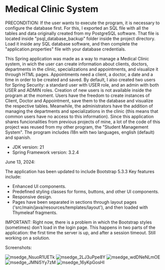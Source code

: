 # Medical Clinic System

PRECONDITION: If the user wants to execute the program, it is necessary to configure the database first. For this, I exported an SQL file
with all the tables and data originally created from my PostgreSQL software. That file is located inside "psql_database_backup" folder inside the project directory.
Load it inside any SQL database software, and then complete the "application.properties" file with your database credentials.
  
This Spring application was made as a way to manage a Medical Clinic system, in wich the user can create information about clients, doctors, departments in the clinic,
specializations and appointments, and visualize it through HTML pages. Appointments need a client, a doctor, a date and a time in order to be created and saved.
By default, I also created two users for Spring Security: a standard user with USER role, and an admin with both USER and ADMIN roles. Creation of new users is not
available inside the program at the moment.
Users have the freedom to create instances of Client, Doctor and Appointment, save them to the database and visualize the respective tables. Meanwhile, the administrators
have the addition of managing the departments and specializations in the clinic (this means that common users have no access to this information).
Since this application shares funcionalities from previous projects of mine, a lot of the code of this project was reused from my other program, the "Student Management System".
The program includes i18n with two languages, english (default) and spanish.

- JDK version: 21
- Spring Framework version: 3.2.4

June 13, 2024:

The application has been updated to include Bootstrap 5.3.3
Key features include:
- Enhanced UI components.
- Predefined styling classes for forms, buttons, and other UI components.
- Responsive design.
- Pages have been separated in sections through layout pages ('src/main/java/resources/templates/layout'), and then loaded with Thymeleaf fragments.

IMPORTANT: Right now, there is a problem in which the Bootstrap styles (sometimes) don't load in the login page. This happens in two parts of
the application: the first time the server is up, and after a session timeout. Still working on a solution.

Screenshots:

![msedge_NsuoR1UETk](https://github.com/nicolasPalomares/MedicalClinic-System/assets/106792719/8fd0a9fe-3164-406b-afa3-b96189fcba06)
![msedge_2LJ3uPpe8Y](https://github.com/nicolasPalomares/MedicalClinic-System/assets/106792719/0e36bee1-2846-4814-a489-ac4a9daf3b1e)
![msedge_wdDNeNLmOE](https://github.com/nicolasPalomares/MedicalClinic-System/assets/106792719/5b8506dc-7945-45f8-8404-26eb008b009d)
![msedge_JMNi5Yy7zM](https://github.com/nicolasPalomares/MedicalClinic-System/assets/106792719/74b346e0-7105-40d3-b617-5162f4fd81e7)
![msedge_16yKpGosHl](https://github.com/nicolasPalomares/MedicalClinic-System/assets/106792719/48a48a73-dc55-4fbf-8fe4-00fa5ad29d2b)

